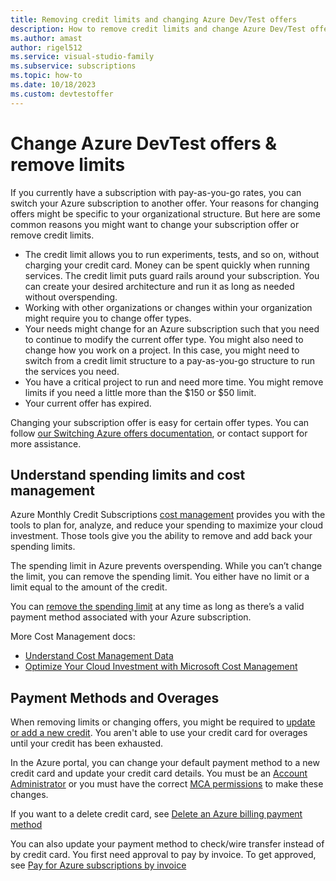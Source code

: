 ```yaml
---
title: Removing credit limits and changing Azure Dev/Test offers
description: How to remove credit limits and change Azure Dev/Test offers. Switch from pay-as-you-go to another offer.
ms.author: amast
author: rigel512
ms.service: visual-studio-family
ms.subservice: subscriptions
ms.topic: how-to
ms.date: 10/18/2023
ms.custom: devtestoffer
---
```


# Change Azure DevTest offers & remove limits

If you currently have a subscription with pay-as-you-go rates, you can switch your Azure subscription to another offer. Your reasons for changing offers might be specific to your organizational structure. But here are some common reasons you might want to change your subscription offer or remove credit limits.  

- The credit limit allows you to run experiments, tests, and so on, without charging your credit card. Money can be spent quickly when running services. The credit limit puts guard rails around your subscription. You can create your desired architecture and run it as long as needed without overspending.  
- Working with other organizations or changes within your organization might require you to change offer types.  
- Your needs might change for an Azure subscription such that you need to continue to modify the current offer type. You might also need to change how you work on a project. In this case, you might need to switch from a credit limit structure to a pay-as-you-go structure to run the services you need.  
- You have a critical project to run and need more time. You might remove limits if you need a little more than the $150 or $50 limit.  
- Your current offer has expired.  

Changing your subscription offer is easy for certain offer types. You can follow [our Switching Azure offers documentation](../../cost-management-billing/manage/switch-azure-offer.md), or contact support for more assistance.  

## Understand spending limits and cost management

Azure Monthly Credit Subscriptions [cost management](../../cost-management-billing/costs/cost-mgt-best-practices.md) provides you with the tools to plan for, analyze, and reduce your spending to maximize your cloud investment. Those tools give you the ability to remove and add back your spending limits.  

The spending limit in Azure prevents overspending. While you can’t change the limit, you can remove the spending limit. You either have no limit or a limit equal to the amount of the credit.  

You can [remove the spending limit](../../cost-management-billing/manage/spending-limit.md) at any time as long as there’s a valid payment method associated with your Azure subscription.  

More Cost Management docs:  

* [Understand Cost Management Data](../../cost-management-billing/costs/understand-cost-mgt-data.md)  
* [Optimize Your Cloud Investment with Microsoft Cost Management](../../cost-management-billing/costs/cost-mgt-best-practices.md)  

## Payment Methods and Overages

When removing limits or changing offers, you might be required to [update or add a new credit](../../cost-management-billing/manage/change-credit-card.md). You aren't able to use your credit card for overages until your credit has been exhausted.  

In the Azure portal, you can change your default payment method to a new credit card and update your credit card details. You must be an [Account Administrator](../../cost-management-billing/understand/subscription-transfer.md#whoisaa) or you must have the correct [MCA permissions](../../cost-management-billing/manage/understand-mca-roles.md) to make these changes.  

If you want to a delete credit card, see [Delete an Azure billing payment method](../../cost-management-billing/manage/delete-azure-payment-method.md)  

You can also update your payment method to check/wire transfer instead of by credit card. You first need approval to pay by invoice. To get approved, see [Pay for Azure subscriptions by invoice](../../cost-management-billing/manage/pay-by-invoice.md)  

